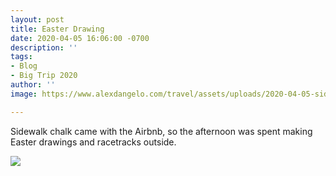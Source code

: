 ```yaml
---
layout: post
title: Easter Drawing
date: 2020-04-05 16:06:00 -0700
description: ''
tags:
- Blog
- Big Trip 2020
author: ''
image: https://www.alexdangelo.com/travel/assets/uploads/2020-04-05-sidewalk-chalk-bunny-lightsaber.jpg

---
```

Sidewalk chalk came with the Airbnb, so the afternoon was spent making Easter drawings and racetracks outside.

![](https://www.alexdangelo.com/travel/assets/uploads/2020-04-05-sidewalk-chalk-easter.jpg)
